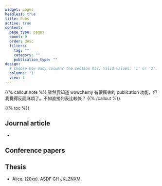 ```yaml
---
widget: pages
headless: true
title: Pubs
active: true
content:
  page_type: pages
  count: 0
  order: desc
  filters:
    tag: ""
    category: ""
    publication_type: ""
design:
  # Choose how many columns the section has. Valid values: '1' or '2'.
  columns: '1'
  view: 1
---
```


{{% callout note %}}
雖然我知道 wowchemy 有很厲害的 publication 功能，但我覺得反而麻煩了。不如直接列表比較快？
{{% /callout %}}

{{% toc %}}

## Journal article
-

## Conference papers


## Thesis
- Alice. (20xx). ASDF GH JKLZNXM. 
